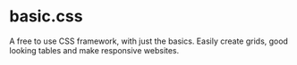 # basic.css
A free to use CSS framework, with just the basics. Easily create grids, good looking tables and make responsive websites.
